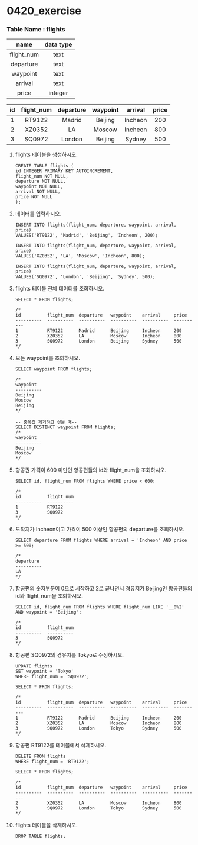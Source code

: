 # 0420_exercise

### Table Name : flights

|    name    | data type |
| :--------: | :-------: |
| flight_num |   text    |
| departure  |   text    |
|  waypoint  |   text    |
|  arrival   |   text    |
|   price    |  integer  |

|  id  | flight_num | departure | waypoint | arrival | price |
| :--: | :--------: | :-------: | :------: | :-----: | :---: |
|  1   |   RT9122   |  Madrid   | Beijing  | Incheon |  200  |
|  2   |   XZ0352   |    LA     |  Moscow  | Incheon |  800  |
|  3   |   SQ0972   |  London   | Beijing  | Sydney  |  500  |

1. flights 테이블을 생성하시오.

   ```sqlite
   CREATE TABLE flights (
   id INTEGER PRIMARY KEY AUTOINCREMENT,
   flight_num NOT NULL,
   departure NOT NULL,
   waypoint NOT NULL,
   arrival NOT NULL,
   price NOT NULL
   );
   ```

2. 데이터를 입력하시오.

   ```sqlite
   INSERT INTO flights(flight_num, departure, waypoint, arrival, price)
   VALUES('RT9122', 'Madrid', 'Beijing', 'Incheon', 200);
   
   INSERT INTO flights(flight_num, departure, waypoint, arrival, price)
   VALUES('XZ0352', 'LA', 'Moscow', 'Incheon', 800);
   
   INSERT INTO flights(flight_num, departure, waypoint, arrival, price)
   VALUES('SQ0972', 'London', 'Beijing', 'Sydney', 500);
   ```

3. flights 테이블 전체 데이터를 조회하시오.

   ```sqlite
   SELECT * FROM flights;
   
   /*
   id          flight_num  departure   waypoint    arrival     price     
   ----------  ----------  ----------  ----------  ----------  ----------
   1           RT9122      Madrid      Beijing     Incheon     200       
   2           XZ0352      LA          Moscow      Incheon     800       
   3           SQ0972      London      Beijing     Sydney      500
   */
   ```

4. 모든 waypoint를 조회하시오.

   ```sqlite
   SELECT waypoint FROM flights;
   
   /*
   waypoint  
   ----------
   Beijing   
   Moscow    
   Beijing
   */
   
   -- 중복값 제거하고 싶을 때--
   SELECT DISTINCT waypoint FROM flights;
   /*
   waypoint  
   ----------
   Beijing   
   Moscow
   */
   ```

5. 항공권 가격이 600 미만인 항공편들의 id와 flight_num을 조회하시오.

   ```sqlite
   SELECT id, flight_num FROM flights WHERE price < 600;
   
   /*
   id          flight_num
   ----------  ----------
   1           RT9122    
   3           SQ0972
   */
   ```

6. 도착지가 Incheon이고 가격이 500 이상인 항공편의 departure를 조회하시오.

   ```sqlite
   SELECT departure FROM flights WHERE arrival = 'Incheon' AND price >= 500;
   
   /*
   departure 
   ----------
   LA
   */
   ```

7. 항공편의 숫자부분이 0으로 시작하고 2로 끝나면서 경유지가 Beijing인 항공편들의 id와 flight_num을 조회하시오.

   ```sqlite
   SELECT id, flight_num FROM flights WHERE flight_num LIKE '__0%2' AND waypoint = 'Beijing';
   
   /*
   id          flight_num
   ----------  ----------
   3           SQ0972
   */
   ```

8. 항공편 SQ0972의 경유지를 Tokyo로 수정하시오.

   ```sqlite
   UPDATE flights
   SET waypoint = 'Tokyo'
   WHERE flight_num = 'SQ0972';
   
   SELECT * FROM flights;
   
   /*
   id          flight_num  departure   waypoint    arrival     price     
   ----------  ----------  ----------  ----------  ----------  ----------
   1           RT9122      Madrid      Beijing     Incheon     200       
   2           XZ0352      LA          Moscow      Incheon     800       
   3           SQ0972      London      Tokyo       Sydney      500
   */
   ```

9. 항공편 RT9122를 테이블에서 삭제하시오.

   ```sqlite
   DELETE FROM flights
   WHERE flight_num = 'RT9122';
   
   SELECT * FROM flights;
   
   /*
   id          flight_num  departure   waypoint    arrival     price     
   ----------  ----------  ----------  ----------  ----------  ----------
   2           XZ0352      LA          Moscow      Incheon     800       
   3           SQ0972      London      Tokyo       Sydney      500
   */
   ```

10. flights 테이블을 삭제하시오.

    ```sqlite
    DROP TABLE flights;
    ```